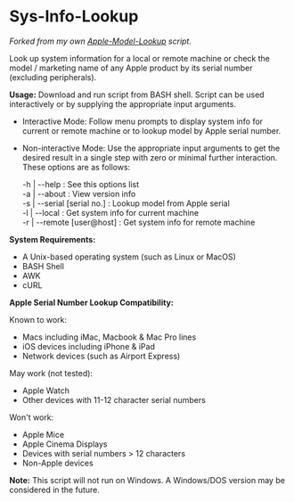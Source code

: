 # Sys-Info-Lookup
*Forked from my own [Apple-Model-Lookup](https://github.com/wollac11/Apple-Model-Lookup/) script.*

Look up system information for a local or remote machine or check the model / marketing name of any Apple product by its serial number (excluding peripherals).

**Usage:**
Download and run script from BASH shell. Script can be used interactively or by supplying the appropriate input arguments.

- Interactive Mode: 
	Follow menu prompts to display system info for current or remote machine or to lookup model by Apple serial number.
- Non-interactive Mode: 
	Use the appropriate input arguments to get the desired result in a single step with zero or minimal further interaction.  
	These options are as follows:

	-h | --help               	: See this options list  
	-a | --about              	: View version info  
	-s | --serial [serial no.]	: Lookup model from Apple serial  
	-l | --local              	: Get system info for current machine  
	-r | --remote [user@host] 	: Get system info for remote machine

**System Requirements:**

- A Unix-based operating system (such as Linux or MacOS)
- BASH Shell
- AWK
- cURL

**Apple Serial Number Lookup Compatibility:**

Known to work:  
- Macs including iMac, Macbook & Mac Pro lines  
- iOS devices including iPhone & iPad  
- Network devices (such as Airport Express)  

May work (not tested):  
- Apple Watch  
- Other devices with 11-12 character serial numbers  

Won't work:  
- Apple Mice  
- Apple Cinema Displays  
- Devices with serial numbers > 12 characters  
- Non-Apple devices


**Note:** This script will not run on Windows. A Windows/DOS version may be considered in the future.
